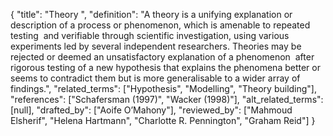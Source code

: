 {
    "title": "Theory ",
    "definition": "A theory is a unifying explanation or description of a process or phenomenon, which is amenable to repeated testing  and verifiable through scientific investigation, using various experiments led by several independent researchers. Theories may be rejected or deemed an unsatisfactory explanation of a phenomenon  after rigorous testing of a new hypothesis that explains the phenomena better or seems to contradict them but is more generalisable to a wider array of findings.",
    "related_terms": ["Hypothesis", "Modelling", "Theory building"],
    "references": ["Schafersman (1997)", "Wacker (1998)"],
    "alt_related_terms": [null],
    "drafted_by": ["Aoife O’Mahony"],
    "reviewed_by": ["Mahmoud Elsherif", "Helena Hartmann", "Charlotte R. Pennington", "Graham Reid"]
  }
